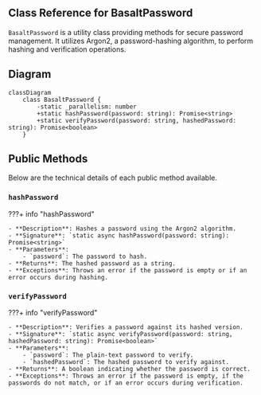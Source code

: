 ## **Class Reference for BasaltPassword**

`BasaltPassword` is a utility class providing methods for secure password management. It utilizes Argon2, a password-hashing algorithm, to perform hashing and verification operations.

## **Diagram**

```mermaid
classDiagram
    class BasaltPassword {
        -static _parallelism: number
        +static hashPassword(password: string): Promise<string>
        +static verifyPassword(password: string, hashedPassword: string): Promise<boolean>
    }
```

## **Public Methods**

Below are the technical details of each public method available.

### `hashPassword`

???+ info "hashPassword"
    
    - **Description**: Hashes a password using the Argon2 algorithm.
    - **Signature**: `static async hashPassword(password: string): Promise<string>`
    - **Parameters**:
        - `password`: The password to hash.
    - **Returns**: The hashed password as a string.
    - **Exceptions**: Throws an error if the password is empty or if an error occurs during hashing.

### `verifyPassword`

???+ info "verifyPassword"

    - **Description**: Verifies a password against its hashed version.
    - **Signature**: `static async verifyPassword(password: string, hashedPassword: string): Promise<boolean>`
    - **Parameters**:
        - `password`: The plain-text password to verify.
        - `hashedPassword`: The hashed password to verify against.
    - **Returns**: A boolean indicating whether the password is correct.
    - **Exceptions**: Throws an error if the password is empty, if the passwords do not match, or if an error occurs during verification.
